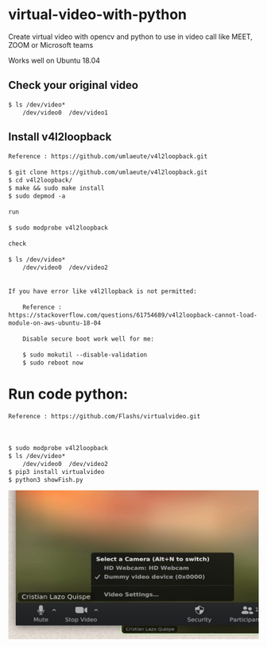 # virtual-video-with-python
Create virtual video with opencv and python to use in video call like MEET, ZOOM or Microsoft teams

Works well on Ubuntu 18.04

## Check your original video

    $ ls /dev/video*
        /dev/video0  /dev/video1


## Install v4l2loopback
    
    Reference : https://github.com/umlaeute/v4l2loopback.git

    $ git clone https://github.com/umlaeute/v4l2loopback.git
    $ cd v4l2loopback/
    $ make && sudo make install
    $ sudo depmod -a

    run 

    $ sudo modprobe v4l2loopback

    check

    $ ls /dev/video*
        /dev/video0  /dev/video2


    If you have error like v4l2llopback is not permitted:

        Reference : https://stackoverflow.com/questions/61754689/v4l2loopback-cannot-load-module-on-aws-ubuntu-18-04

        Disable secure boot work well for me:

        $ sudo mokutil --disable-validation 
        $ sudo reboot now


# Run code python:

    Reference : https://github.com/Flashs/virtualvideo.git



    $ sudo modprobe v4l2loopback
    $ ls /dev/video*
        /dev/video0  /dev/video2    
    $ pip3 install virtualvideo
    $ python3 showFish.py


<img src="new_virtual_camera.jpeg?raw=true" width="2500" height = "300"/>

